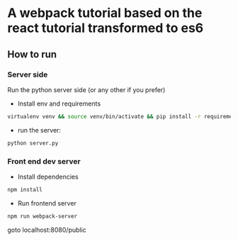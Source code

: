 # A webpack tutorial based on the react tutorial transformed to es6

## How to run

### Server side

Run the python server side (or any other if you prefer)
* Install env and requirements

```bash
virtualenv venv && source venv/bin/activate && pip install -r requirements.txt
```

* run the server:

```bash
python server.py
```

### Front end dev server

* Install dependencies
```bash
npm install
```

* Run frontend server
```bash
npm run webpack-server
```

goto localhost:8080/public

